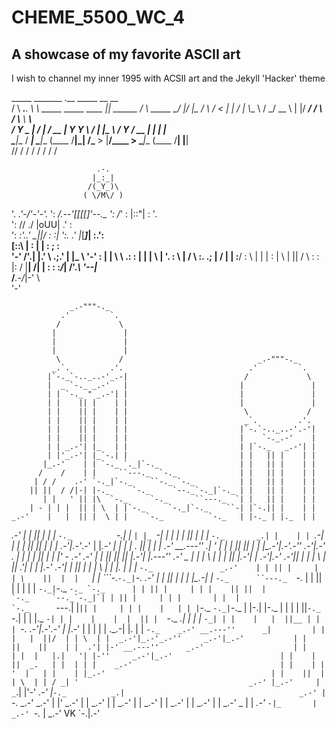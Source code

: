 # CHEME_5500_WC_4

## A showcase of my favorite ASCII art

I wish to channel my inner 1995 with ACSII art and the Jekyll 'Hacker' theme

   _____           _______                          .__            _____          __    __   
  /     \ ___.__.  \      \ _____    _____   ____   |__| ______   /     \ _____ _/  |__/  |_ 
 /  \ /  <   |  |  /   |   \\__  \  /     \_/ __ \  |  |/  ___/  /  \ /  \\__  \\   __\   __\
/    Y    \___  | /    |    \/ __ \|  Y Y  \  ___/  |  |\___ \  /    Y    \/ __ \|  |  |  |  
\____|__  / ____| \____|__  (____  /__|_|  /\___  > |__/____  > \____|__  (____  /__|  |__|  
        \/\/              \/     \/      \/     \/          \/          \/     \/            
        
                       .-.
                      |_:_|
                     /(_Y_)\
                    ( \/M\/ )
 '.               _.'-/'-'\-'._
   ':           _/.--'[[[[]'--.\_
     ':        /_'  : |::"| :  '.\
       ':     //   ./ |oUU| \.'  :\
         ':  _:'..' \_|___|_/ :   :|
           ':.  .'  |_[___]_|  :.':\
            [::\ |  :  | |  :   ; : \
             '-'   \/'.| |.' \  .;.' |
             |\_    \  '-'   :       |
             |  \    \ .:    :   |   |
             |   \    | '.   :    \  |
             /       \   :. .;       |
            /     |   |  :__/     :  \\
           |  |   |    \:   | \   |   ||
          /    \  : :  |:   /  |__|   /|
          |     : : :_/_|  /'._\  '--|_\
          /___.-/_|-'   \  \
                         '-'
                         
                         
                 _.-"""-._
               .'         `.
              /             \
             |               |
             |               |
             |               |
              \             /                              _.-"""-._
             _.`.         .'.                            .'         `.
            |`-._`-.._..-'_.-|                          /             \
            |  _ `-._ _.-'   |                         |               |
            | | `-._ " _.-'| |                         |               |
            | |    || |    | |                         |               |
            | |    || |    | |                          \             /
            | |    || |    | |                          _`.         .'.
            | |    || |    | |                         |`-.`-.._..-'.-'|
            | |    || |    | |                         |    `-._.-'    |
            | | _.-'| |_   | |                         | |`-._   _.-'| |
            | |'_.-'| |_`-.| |                         | |   || |    | |
           |_.-'    | | `-._ `._|`-._                  | |   || |    | |
          /    /    | |     ``---._  `-._              | |   || |    | |
         | / /    .-' `-._|`-._    ``-._ `-._          | |   || |    | |
        || ||  / /|-| |-._     `-._     `--._`-._|`-._ | |   || |    | |
           | |   ' || |\  `-._     `-._      ``---._  `| |   || |    | |
        | - | | |  || | \  | |`-._     `-._|`-._    ``-| |`-.|| |    | |
    _.-'    |   |  || |  \ | |    `-._          `-._   | |-._ | |._  | |
_.-'     |     |   || |   \| |        `-._          `-.| |   `| |_ `-| |
        |    |  |  || |    | |            `-._       _.| |    | | `.-| |
        |   |  ||  || |    | |              _.-'|_.-'_.-'     | |_.-'  |
         | | |  .  || |    | |          _.-' __.---''       _.| '      |
        |   |  ||  || |    | |\_.-'|_.-'_.-''      _.-'|_.-'        _. |
         | |  |    || |    | |'      _-        _.-'             _.-' | |
        ||    ||   || |_.-'| |_.---''      _.-'             _  |     | |
\          | |  |  || |_.-'| |    _.-'|_.-'             _.-'|| |     | |
 \      |  ||    .'_| |    | |_.-'                  _.-'| | || |     | |
  \     | |     |._ | |    | `-._               _.-'    | | || |     | |
   \    ||  |  |   `| |    ```-._`-._|`-._  _.-'        | | || |     | |
   |\_.-|       |      `-._      ``---._  `-._          | | || |     | |
   |     |                 `-._|`-._    ``-._ `-._      | | || |     | |
   |    || ||  |                    `-._     `--._`-._|`| | || |     | |
   |       | |  |                       `-._      ``---.| |`|| |     | |
   |    |   | | |`-._                       `-._|`-._   | |-.| |-._  | |
   |        |      ||`-._                            `-.| |  | |._ `-| |
   |    |    |  |  || |  `-._                         _.| |  | |  `-_| |
   |    |   |  ||__ | |    | `-._            _.-'|_.-'_.-'   | |_.-'   |
   |     | | |  ._.-| |.   | |   `-._    _.-' __.---''      _|         |
   |    |   |  ||/  | | \  | |  _.-'|_.-'_.-''     _.-'|_.-'           |
   |    ||    ||    | |  .'| |-' __.---''      _.-'                    |
   |       | |  |   |.|   '| |-''     _.-'|_.-'                        |
   |    |  ||  _.   | |  | | |    _.-'                                 |
   |    | |  '  |   | |    | |_.-'                                     |
   |    ||  |  | \  | | / _| '                                      _.-'
   |_.-'     |   _`.| |'-'                                      _.-'
   |`-._          _.|                                       _.-'
   |    `-._  _.-'                                      _.-'
   |        |'                                      _.-'
   |        |                                   _.-'
   |        |                               _.-'
   |        |                           _.-'
   |        |                       _.-'
   |        |                   _.-'
   |        |               _.-'
_  |        |           _.-'
 `-|_       |       _.-'
     `-._   |   _.-'
 VK      `-.|.-'


